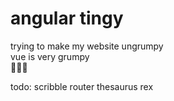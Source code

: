 # angular tingy
trying to make my website ungrumpy  
vue is very grumpy  
🍎🍎🍎

todo:
scribble
router
thesaurus rex